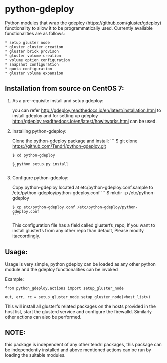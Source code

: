 # python-gdeploy
Python modules that wrap the gdeploy (https://github.com/gluster/gdeploy) functionality to allow it to be programmatically used. Currently available functionalities are as follows:

    * setup gluster node
    * gluster cluster creation
    * gluster brick provison
    * gluster volume creation
    * volume option configuration
    * snapshot configuration
    * quota configuration
    * gluster volume expansion


Installation from source on CentOS 7:
------------------------------------
1. As a pre-requisite install and setup gdeploy:

   you can refer http://gdeploy.readthedocs.io/en/latest/installation.html to install gdeploy and for setting up gdeploy
   http://gdeploy.readthedocs.io/en/latest/howitworks.html can be used.
   
2. Installing python-gdeploy:

   Clone the python-gdeploy package and install:
       ```
       $ git clone https://github.com/Tendrl/python-gdeploy.git
       
       $ cd python-gdeploy
       
       $ python setup.py install
       ```
       
3. Configure python-gdeploy:

   Copy python-gdeploy located at etc/python-gdeploy.conf.sample to /etc/python-gdeploy/python-gdeploy.conf
       ```
       $ mkdir -p /etc/python-gdeploy
       
       $ cp etc/python-gdeploy.conf /etc/python-gdeploy/python-gdeploy.conf
       ```
      
   This configuration file has a field called glusterfs_repo, If you want to install glusterfs from any other repo than default, Please modify itaccordingly.

Usage:
------
Usage is very simple, python gdeploy can be loaded as any other python module and the gdeploy functionalities can be invoked

Example:

```
from python_gdeploy.actions import setup_gluster_node

out, err, rc = setup_gluster_node.setup_gluster_node(<host_list>)
```
This will install all glusterfs related packages on the hosts provided in the host list, start the glusterd service and configure the firewalld. Similarly other actions can also be performed.

NOTE:
-----
this package is independent of any other tendrl packages, this package can be independently installed and above mentioned actions can be run by loading the suitable modules.